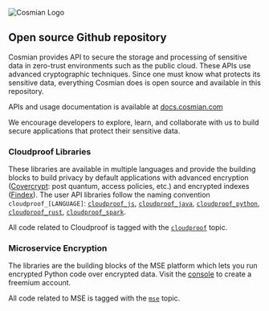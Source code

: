 ![Cosmian Logo](https://cosmian.com/wp-content/uploads/2022/10/Logo-2.svg)

## Open source Github repository

Cosmian provides API to secure the storage and processing of sensitive data in zero-trust environments such as the public cloud. These APIs use advanced cryptographic techniques. Since one must know what protects its sensitive data, everything Cosmian does is open source and available in this repository.

APIs and usage documentation is available at [docs.cosmian.com](https://docs.cosmian.com)

We encourage developers to explore, learn, and collaborate with us to build secure applications that protect their sensitive data.

### Cloudproof Libraries

These libraries are available in multiple languages and provide the building blocks to build privacy by default applications with advanced encryption ([Covercrypt](https://github.com/Cosmian/cover_crypt): post quantum, access policies, etc.) and encrypted indexes ([Findex](https://github.com/Cosmian/findex)).
The user API libraries follow the naming convention `cloudproof_[LANGUAGE]`: [`cloudproof_js`](https://github.com/Cosmian/cloudproof_js), [`cloudproof_java`](https://github.com/Cosmian/cloudproof_java), [`cloudproof_python`](https://github.com/Cosmian/cloudproof_python), [`cloudproof_rust`](https://github.com/Cosmian/cloudproof_rust), [`cloudproof_spark`](https://github.com/Cosmian/cloudproof_spark).

All code related to Cloudproof is tagged with the [`cloudproof`](https://github.com/search?q=topic%3Acloudproof+org%3ACosmian+fork%3Atrue&type=repositories) topic.

### Microservice Encryption

The libraries are the building blocks of the MSE platform which lets you run encrypted Python code over encrypted data. Visit the [console](https://console.cosmian.com) to create a freemium account.

All code related to MSE is tagged with the [`mse`](https://github.com/search?q=topic%3Amse+org%3ACosmian+fork%3Atrue&type=repositories) topic.
